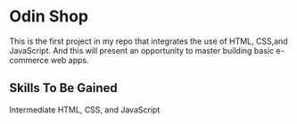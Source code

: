 # Odin Shop

This is the first project in my repo that integrates the use of HTML, CSS,and JavaScript. And this will present an opportunity to master building basic e-commerce web apps.  

## Skills To Be Gained

Intermediate HTML, CSS, and JavaScript
